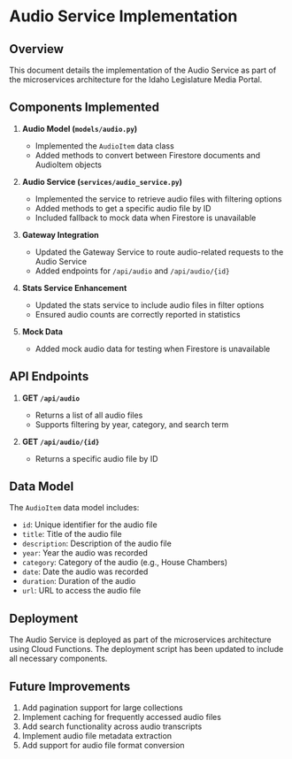 # Audio Service Implementation

## Overview

This document details the implementation of the Audio Service as part of the microservices architecture for the Idaho Legislature Media Portal.

## Components Implemented

1. **Audio Model (`models/audio.py`)**
   - Implemented the `AudioItem` data class
   - Added methods to convert between Firestore documents and AudioItem objects

2. **Audio Service (`services/audio_service.py`)**
   - Implemented the service to retrieve audio files with filtering options
   - Added methods to get a specific audio file by ID
   - Included fallback to mock data when Firestore is unavailable

3. **Gateway Integration**
   - Updated the Gateway Service to route audio-related requests to the Audio Service
   - Added endpoints for `/api/audio` and `/api/audio/{id}`

4. **Stats Service Enhancement**
   - Updated the stats service to include audio files in filter options
   - Ensured audio counts are correctly reported in statistics

5. **Mock Data**
   - Added mock audio data for testing when Firestore is unavailable

## API Endpoints

1. **GET `/api/audio`**
   - Returns a list of all audio files
   - Supports filtering by year, category, and search term

2. **GET `/api/audio/{id}`**
   - Returns a specific audio file by ID

## Data Model

The `AudioItem` data model includes:
- `id`: Unique identifier for the audio file
- `title`: Title of the audio file
- `description`: Description of the audio file
- `year`: Year the audio was recorded
- `category`: Category of the audio (e.g., House Chambers)
- `date`: Date the audio was recorded
- `duration`: Duration of the audio
- `url`: URL to access the audio file

## Deployment

The Audio Service is deployed as part of the microservices architecture using Cloud Functions. The deployment script has been updated to include all necessary components.

## Future Improvements

1. Add pagination support for large collections
2. Implement caching for frequently accessed audio files
3. Add search functionality across audio transcripts
4. Implement audio file metadata extraction
5. Add support for audio file format conversion